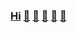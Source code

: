 ### [Hi](https://youtu.be/I6FmwBPDT-w) [👋](https://youtu.be/jBT4_Cx5ihs) [🐑](https://youtu.be/JgFgnXtF9Cc) [🐑](https://youtu.be/xy-NQzeXhYg) [🐑](https://youtu.be/6T_Rj47nm0Q) [👊](https://youtu.be/o4UCdLjOx9M) 
